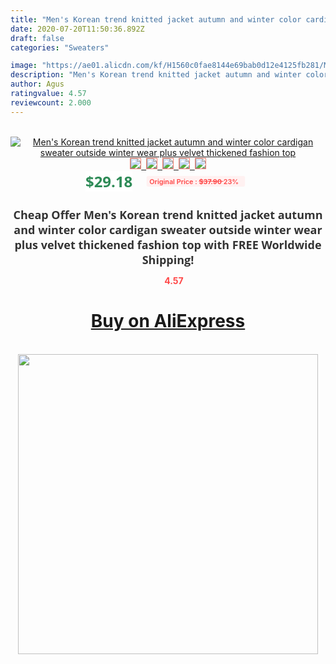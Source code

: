```yaml
---
title: "Men's Korean trend knitted jacket autumn and winter color cardigan sweater outside winter wear plus velvet thickened fashion top"
date: 2020-07-20T11:50:36.892Z
draft: false
categories: "Sweaters"

image: "https://ae01.alicdn.com/kf/H1560c0fae8144e69bab0d12e4125fb281/Men-s-Korean-trend-knitted-jacket-autumn-and-winter-color-cardigan-sweater-outside-winter-wear-plus.jpg"
description: "Men's Korean trend knitted jacket autumn and winter color cardigan sweater outside winter wear plus velvet thickened fashion top"
author: Agus
ratingvalue: 4.57
reviewcount: 2.000
---
```

<br>
<div style="text-align: center;">
<a href="https://s.click.aliexpress.com/e/_9jaDDb" target="_blank" rel="nofollow noopener noreferrer"><img alt="Men's Korean trend knitted jacket autumn and winter color cardigan sweater outside winter wear plus velvet thickened fashion top" class="magnifier-image" src="https://ae01.alicdn.com/kf/H1560c0fae8144e69bab0d12e4125fb281/Men-s-Korean-trend-knitted-jacket-autumn-and-winter-color-cardigan-sweater-outside-winter-wear-plus.jpg_640x640.jpg">
<br>
<img style="border:1px solid salmon" src="https://ae01.alicdn.com/kf/H1560c0fae8144e69bab0d12e4125fb281/Men-s-Korean-trend-knitted-jacket-autumn-and-winter-color-cardigan-sweater-outside-winter-wear-plus.jpg_120x120.jpg">&nbsp;&nbsp;<img style="border:1px solid salmon" src="https://ae01.alicdn.com/kf/Hf3aa0ed0f0044f8ab5bc353c42353fdff/Men-s-Korean-trend-knitted-jacket-autumn-and-winter-color-cardigan-sweater-outside-winter-wear-plus.jpg_120x120.jpg">&nbsp;&nbsp;<img style="border:1px solid salmon" src="https://ae01.alicdn.com/kf/Hdbfaa92fcaee460cbb1a3741ad2cfc45k/Men-s-Korean-trend-knitted-jacket-autumn-and-winter-color-cardigan-sweater-outside-winter-wear-plus.jpg_120x120.jpg">&nbsp;&nbsp;<img style="border:1px solid salmon" src="https://ae01.alicdn.com/kf/H417c3c9300494f05ad390151092d4e123/Men-s-Korean-trend-knitted-jacket-autumn-and-winter-color-cardigan-sweater-outside-winter-wear-plus.jpg_120x120.jpg">&nbsp;&nbsp;<img style="border:1px solid salmon" src="https://ae01.alicdn.com/kf/H826c4d7b396547f1956a40dbb0062537e/Men-s-Korean-trend-knitted-jacket-autumn-and-winter-color-cardigan-sweater-outside-winter-wear-plus.jpg_120x120.jpg"></a></div><br0>
<div style="text-align: center;"><span style="background-color: white; border: 0px; box-sizing: border-box; color: seagreen; display: inline-block; font-family: &quot;open sans&quot; , &quot;arial&quot; , &quot;helvetica&quot; , sans-serif , &quot;heiti&quot;; font-size: 24px; font-stretch: inherit; font-weight: 700; line-height: inherit; margin: 0px 10px 0px 0px; padding: 0px; vertical-align: middle;">$29.18 </span>
<span style="background: rgb(255 , 241 , 241); border-radius: 3px; border: 0px; box-sizing: border-box; color: #ff4747; display: inline-block; font-family: inherit; font-size: 12px; font-stretch: inherit; font-style: inherit; font-variant: inherit; font-weight: 600; line-height: inherit; margin: 0px; padding: 2px 5px; transform: scale(0.9); vertical-align: middle;">Original Price : <b style="text-decoration: line-through;">$37.90 </b> 23%&nbsp;&nbsp;</span></div>
<h1 style="color: #333333; display: inline-block; font-family: &quot;open sans&quot; , &quot;arial&quot; , &quot;helvetica&quot; , sans-serif , &quot;heiti&quot;; font-size: 18px; font-stretch: inherit; font-weight: 700; text-align: center;">Cheap Offer Men's Korean trend knitted jacket autumn and winter color cardigan sweater outside winter wear plus velvet thickened fashion top with FREE Worldwide Shipping!</h1>
<div style="color: #ff4747; text-align: center;">
<img src="https://4.bp.blogspot.com/-M0ZcTcb-5uY/XleCXlxnR4I/AAAAAAAAAEc/OrjgMkXV1oMQFaCRZj5HQwOCBcu3w1FegCPcBGAYYCw/s1600/star.png" style="height: 15px;">&nbsp;<b>4.57</b></div>
<div class="button_cont" align="center"><a class="buynow_a" href="https://s.click.aliexpress.com/e/_9jaDDb" target="_blank" rel="nofollow noopener noreferrer"><H1>Buy on AliExpress</H1></a></div><br>
<div class="separator" style="clear: both; text-align: center;">
<img src="https://lh3.googleusercontent.com/-pTy5HemUv9M/XlePHvY0dAI/AAAAAAAAAE4/0nX5iRUoIWY8eMW9Dpxeirr157OZliDIgCLcBGAsYHQ/s1600/badge.gif" width="480">
</div>
